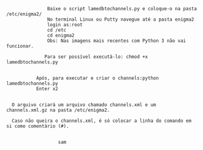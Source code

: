 ```
               Baixe o script lamedbtochannels.py e coloque-o na pasta /etc/enigma2/
               No terminal Linux ou Putty navegue até a pasta enigma2
               login as:root
               cd /etc
               cd enigma2
               Obs: Nas imagens mais recentes com Python 3 não vai funcionar.

```
                  Para ser possível executá-lo: chmod +x lamedbtochannels.py
```

```
               Após, para executar e criar o channels:python lamedbtochannels.py
               Enter x2
```

```
      O arquivo criará um arquivo chamado channels.xml e um channels.xml.gz na pasta /etc/enigma2.

      Caso não queira o channels.xml, é só colocar a linha do comando em si como comentário (#).
```

```
                       sam
```

	



